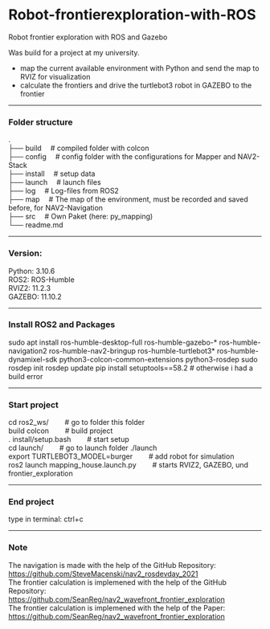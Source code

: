# Robot-frontierexploration-with-ROS
Robot frontier exploration with ROS and Gazebo

Was build for a project at my university.

- map the current available environment with Python and send the map to RVIZ for visualization
- calculate the frontiers and drive the turtlebot3 robot in GAZEBO to the frontier

------------------------------------------------------------------------------------------
### Folder structure
.<br>
├── build                   &emsp;# compiled folder with colcon<br>
├── config                  &emsp;# config folder with the configurations for Mapper and NAV2-Stack<br>
├── install                 &emsp;# setup data<br>
├── launch                  &emsp;# launch files<br>
├── log                     &emsp;# Log-files from ROS2<br>
├── map                     &emsp;# The map of the environment, must be recorded and saved before, for NAV2-Navigation<br>
├── src                     &emsp;# Own Paket (here: py_mapping)<br>
└── readme.md<br>


------------------------------------------------------------------------------------------
### Version:

Python: 3.10.6<br>
ROS2:   ROS-Humble<br>
RVIZ2:  11.2.3<br>
GAZEBO: 11.10.2<br>


------------------------------------------------------------------------------------------
### Install ROS2 and Packages

sudo apt install ros-humble-desktop-full ros-humble-gazebo-* ros-humble-navigation2 ros-humble-nav2-bringup ros-humble-turtlebot3* ros-humble-dynamixel-sdk python3-colcon-common-extensions python3-rosdep
sudo rosdep init
rosdep update
pip install setuptools==58.2    # otherwise i had a build error


------------------------------------------------------------------------------------------
### Start project

cd ros2_ws/                           &emsp;&emsp;# go to folder this folder<br>
build colcon                          &emsp;&emsp;# build project<br>
. install/setup.bash                  &emsp;&emsp;# start setup<br>
cd launch/                            &emsp;&emsp;# go to launch folder ./launch<br>
export TURTLEBOT3_MODEL=burger        &emsp;&emsp;# add robot for simulation<br>
ros2 launch mapping_house.launch.py   &emsp;&emsp;# starts RVIZ2, GAZEBO, und frontier_exploration


------------------------------------------------------------------------------------------
### End project

type in terminal: ctrl+c


------------------------------------------------------------------------------------------
### Note

The navigation is made with the  help of the GitHub Repository: https://github.com/SteveMacenski/nav2_rosdevday_2021<br>
The frontier calculation is implemened with the help of the GitHub Repository: https://github.com/SeanReg/nav2_wavefront_frontier_exploration<br>
The frontier calculation is implemened with the help of the Paper: https://github.com/SeanReg/nav2_wavefront_frontier_exploration